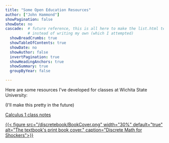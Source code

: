 ```yaml
---
title: "Some Open Education Resources"
author: ["John Hammond"]
showPagination: false
showDate: no
cascade:  # future reference, this is all here to make the list.html template behave like I want  
          # instead of writing my own (which I attempted)
  showBreadCrumbs: true
  showTableOfContents: true
  showDate: no
  showAuthor: false
  invertPagination: true
  showHeadingAnchors: true 
  showSummary: true
  groupByYear: false

---
```


Here are some resources I've developed for classes at Wichita State University: 

(I'll make this pretty in the future)

[Calculus 1 class notes](/calc) 

<a href="/discretebook"> {{< figure src="/discretebook/BookCover.png" width="30%" default="true" alt="The textbook's print book cover." caption="Discrete Math for Shockers">}} 
</a>